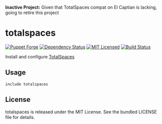 **Inactive Project:** Given that TotalSpaces compat on El Captian is lacking, going to retire this project

totalspaces
==============

[![Puppet Forge](https://img.shields.io/puppetforge/v/halyard/totalspaces.svg)](https://forge.puppetlabs.com/halyard/totalspaces)
[![Dependency Status](https://img.shields.io/gemnasium/halyard/puppet-totalspaces.svg)](https://gemnasium.com/halyard/puppet-totalspaces)
[![MIT Licensed](https://img.shields.io/badge/license-MIT-green.svg)](https://tldrlegal.com/license/mit-license)
[![Build Status](https://img.shields.io/circleci/project/halyard/puppet-totalspaces/master.svg)](https://circleci.com/gh/halyard/puppet-totalspaces)

Install and configure [TotalSpaces](http://totalspaces.binaryage.com/)

## Usage

```puppet
include totalspaces
```

## License

totalspaces is released under the MIT License. See the bundled LICENSE file for details.


